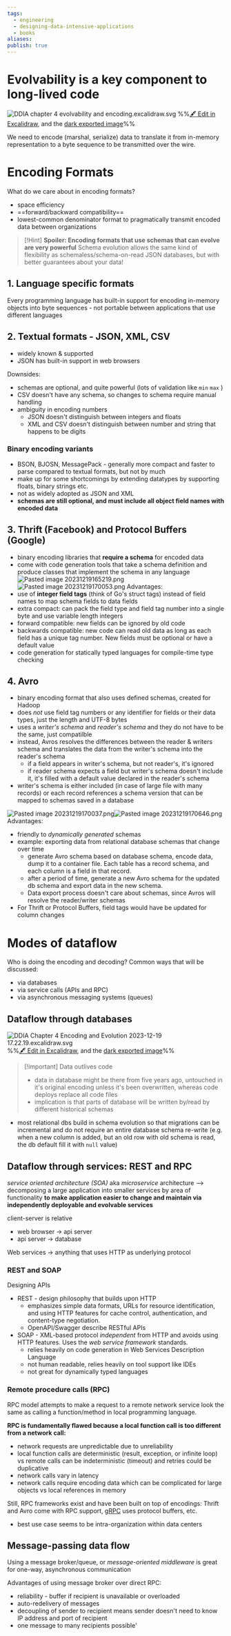 ```yaml
---
tags:
  - engineering
  - designing-data-intensive-applications
  - books
aliases: 
publish: true
---
```

# Evolvability is a key component to long-lived code
![DDIA chapter 4 evolvability and encoding.excalidraw.svg](../images/DDIA%20chapter%204%20evolvability%20and%20encoding.excalidraw.svg)
%%[🖋 Edit in Excalidraw](../images/DDIA%20chapter%204%20evolvability%20and%20encoding.svg), and the [dark exported image](DDIA%20chapter%204%20evolvability%20and%20encoding.excalidraw.dark.svg)%%

We need to encode (marshal, serialize) data to translate it from in-memory representation to a byte sequence to be transmitted over the wire. 
# Encoding Formats
What do we care about in encoding formats?
- space efficiency
- ==forward/backward compatibility== 
- lowest-common denominator format to pragmatically  transmit encoded data between organizations

> [!Hint]
>  **Spoiler: Encoding formats that use schemas that can evolve are very powerful**
> Schema evolution allows the same kind of flexibility as schemaless/schema-on-read JSON databases, but with better guarantees about your data!
## 1. Language specific formats  

Every programming language has built-in support for encoding in-memory objects into byte sequences 
	- not portable between applications that use different languages
## 2. Textual formats - JSON, XML, CSV
- widely known & supported
- JSON has built-in support in web browsers

Downsides:
- schemas are optional, and quite powerful (lots of validation like `min` `max` )
- CSV doesn't have any schema, so changes to schema require manual handling
- ambiguity in encoding numbers
	- JSON doesn't distinguish between integers and floats
	 - XML and CSV doesn't distinguish between number and string that happens to be digits

###  Binary encoding variants
- BSON, BJOSN, MessagePack - generally more compact and faster to parse compared to textual formats, but not by much
- make up for some shortcomings by extending datatypes by supporting floats, binary strings etc. 
- not as widely adopted as JSON and XML
- **schemas are still optional, and must include all object field names with encoded data**
## 3. Thrift (Facebook) and Protocol Buffers (Google)
- binary encoding libraries that **require a schema** for encoded data
- come with code generation tools that take a schema definition and produce classes that implement the schema in any language
![Pasted image 20231219165219.png](../images/Pasted%20image%2020231219165219.png)
![Pasted image 20231219170053.png](../images/Pasted%20image%2020231219170053.png)
Advantages:
- use of **integer field tags** (think of Go's struct tags) instead of field names to map schema fields to data fields
- extra compact: can pack the field type and field tag number into a single byte and use variable length integers
- forward compatible: new fields can be ignored by old code
- backwards compatible: new code can read old data as long as each field has a unique tag number. New fields must be optional or have a default value 
- code generation for statically typed languages for compile-time type checking

## 4. Avro
- binary encoding format that also uses defined schemas, created for Hadoop
- does *not* use field tag numbers or any identifier for fields or their data types, just the length and UTF-8 bytes
- uses a *writer's schema* and *reader's schema* and they do not have to be the same, just compatilble
- instead, Avros resolves the differences between the reader & writers schema and translates the data from the writer's schema into the reader's schema
	- if a field appears in writer's schema, but not reader's, it's ignored
	- if reader schema expects a field but writer's schema doesn't include it, it's filled with a default value declared in the reader's schema
 - writer's schema is either included (in case of large file with many records) or each record references a schema version that can be mapped to schemas saved in a database

![Pasted image 20231219170037.png](../images/Pasted%20image%2020231219170037.png)![Pasted image 20231219170646.png](../images/Pasted%20image%2020231219170646.png)
Advantages:
- friendly to *dynamically generated* schemas
- example: exporting data from relational database schemas that change over time
	- generate Avro schema based on database schema, encode data, dump it to a container file. Each table has a record schema, and each column is a field in that record.
	- after a period of time, generate a new Avro schema for the updated db schema and export data in the new schema.
	- Data export process doesn't care about schemas, since Avros will resolve the reader/writer schemas
- For Thrift or Protocol Buffers, field tags would have be updated for column changes

# Modes of dataflow
Who is doing the encoding and decoding? 
Common ways that will be discussed:
- via databases
- via service calls (APIs and RPC)
- via asynchronous messaging systems (queues)

## Dataflow through databases
![DDIA Chapter 4 Encoding and Evolution 2023-12-19 17.22.19.excalidraw.svg](../images/DDIA%20Chapter%204%20Encoding%20and%20Evolution%202023-12-19%2017.22.19.excalidraw.svg)
%%[🖋 Edit in Excalidraw](../images/DDIA%20Chapter%204%20Encoding%20and%20Evolution%202023-12-19%2017.22.19.svg), and the [dark exported image](DDIA%20Chapter%204%20Encoding%20and%20Evolution%202023-12-19%2017.22.19.excalidraw.dark.svg)%%

> [!important] Data outlives code
>   - data in database might be there from five years ago, untouched in it's original encoding unless it's been overwritten, whereas code deploys replace all code files
>   - implication is that parts of database will be written by/read by different historical schemas

  - most relational dbs build in schema evolution so that migrations can be incremental and do not require an entire database schema re-write (e.g. when a new column is added, but an old row with old schema is read, the db default fill it with `null` value)
## Dataflow through services: REST and RPC

*service oriented architecture (SOA)* aka *microservice* architecture --> decomposing a large application into smaller services by area of functionality **to make application easier to change and maintain via independently deployable and evolvable services**

client-server is relative
- web browser -> api server
- api server -> database

Web services -> anything that uses HTTP as underlying protocol

### REST and SOAP
Designing APIs
- REST - design philosophy that builds upon HTTP
	- emphasizes simple data formats, URLs for resource identification, and using HTTP features for cache control, authentication, and content-type negotiation.
	- OpenAPI/Swagger describe RESTful APIs
- SOAP - XML-based protocol *independent* from HTTP and avoids using HTTP features. Uses the *web service framework* standards.
	- relies heavily on code generation in Web Services Description Language
	- not human readable, relies heavily on tool support like IDEs 
	- not great for dynamically typed languages 

### Remote procedure calls (RPC)
RPC model attempts to make a request to a remote network service look the same as calling a function/method in local programming language.

**RPC is fundamentally flawed because a local function call is too different from a network call:**
- network requests are unpredictable due to unreliability
- local function calls are deterministic (result, exception, or infinite loop) vs remote calls can be indeterministic (timeout) and retries could be duplicative
- network calls vary in latency
- network calls require encoding data which can be complicated for large objects vs local references in memory

Still, RPC frameworks exist and have been built on top of encodings: Thrift and Avro come with RPC support, [gRPC](https://www.youtube.com/watch?v=gnchfOojMk4) uses protocol buffers, etc.
- best use case seems to be intra-organization within data centers

## Message-passing data flow
Using a message broker/queue, or *message-oriented middleware* is great for one-way, asynchronous communication

Advantages of using message broker over direct RPC:
- reliability - buffer if recipient is unavailable or overloaded
- auto-redelivery of messages
- decoupling of sender to recipient means sender doesn't need to know IP address and port of recipient
- one message to many recipients possible'

